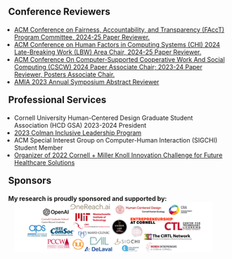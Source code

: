 <h2  id="services" style="margin:20px 10px 0;">Conference Reviewers</h2>

<ul style="margin:20px 0 5px;">
  <li><a href="https://facctconference.org/"><autocolor>ACM Conference on Fairness, Accountability, and Transparency (FAccT) Program Committee, 2024-25 Paper Reviewer. </autocolor></a></li>
  <li><a href="https://dl.acm.org/conference/chi"><autocolor>ACM Conference on Human Factors in Computing Systems (CHI) 2024 Late-Breaking Work (LBW) Area Chair, 2024-25 Paper Reviewer. </autocolor></a></li>
  <li><a href="https://dl.acm.org/conference/cscw"><autocolor>ACM Conference On Computer-Supported Cooperative Work And Social Computing (CSCW) 2024 Paper Associate Chair; 2023-24 Paper Reviewer, Posters Associate Chair. </autocolor></a></li>
  <li><a href="https://amia.org/education-events/amia-2023-annual-symposium"><autocolor>AMIA 2023 Annual Symposium Abstract Reviewer</autocolor></a></li>
</ul>


<h2 style="margin:20px 10px 0;">Professional Services</h2>

<ul style="margin:20px 0 5px;">
  <li><autocolor>Cornell University Human-Centered Design Graduate Student Association (HCD GSA) 2023-2024 President</autocolor></li>
  <li><a href="https://drive.google.com/file/d/13JPG9TOPWGBt2XnPA8GSLzz7mStgAqJy/view?usp=sharing"><autocolor>2023 Colman Inclusive Leadership Program </autocolor></a></li>
  <li><autocolor>ACM Special Interest Group on Computer-Human Interaction (SIGCHI) Student Member</autocolor></li>
  <li><a href="https://drive.google.com/file/d/1q-RHn8hr2-0vR5QsuxmIW7WqVL0ACubU/view?usp=sharing"><autocolor>Organizer of 2022 Cornell + Miller Knoll Innovation Challenge for Future Healthcare Solutions </autocolor></a></li>
</ul>

<h2  style="margin:20px 10px 0;">Sponsors </h2>

<h4  style="margin:20px 10px 0;">My research is proudly sponsored and supported by: </h4>

<ul style="margin:0 0 5px;">
  <img src="assets/img/Sponsor Logo.png" alt="Sponsors" style="width: 450px;">
</ul>
